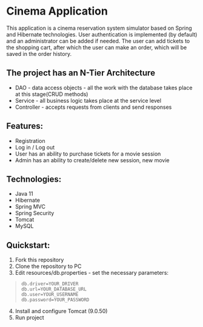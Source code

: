 # Cinema Application
This application is a cinema reservation system simulator based on Spring and Hibernate technologies. User authentication is implemented (by default) and an administrator can be added if needed. The user can add tickets to the shopping cart, after which the user can make an order, which will be saved in the order history.

## The project has an N-Tier Architecture
- DAO - data access objects - all the work with the database takes place at this stage(CRUD methods)
- Service - all business logic takes place at the service level
- Controller - accepts requests from clients and send responses

## Features:
- Registration
- Log in / Log out
- User has an ability to purchase tickets for a movie session
- Admin has an ability to create/delete new session, new movie

## Technologies:
- Java 11
- Hibernate
- Spring MVC
- Spring Security
- Tomcat 
- MySQL

## Quickstart:
1. Fork this repository
2. Clone the repository to PC
3. Edit resources/db.properties - set the necessary parameters:
> ```
> db.driver=YOUR_DRIVER
> db.url=YOUR_DATABASE_URL 
> db.user=YOUR_USERNAME 
> db.password=YOUR_PASSWORD
> ```
4. Install and configure Tomcat (9.0.50)
5. Run project